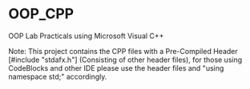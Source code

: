 # OOP_CPP
OOP Lab Practicals using Microsoft Visual C++

Note: This project contains the CPP files with a Pre-Compiled Header [#include "stdafx.h"] (Consisting of other header files), for those using CodeBlocks and other IDE please use the header files and "using namespace std;" accordingly.

